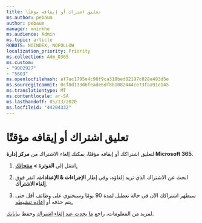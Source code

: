 ```yaml
---
title: تعليق اشتراك أو إيقافه مؤقتًا
ms.author: pebaum
author: pebaum
manager: mnirkhe
ms.audience: Admin
ms.topic: article
ROBOTS: NOINDEX, NOFOLLOW
localization_priority: Priority
ms.collection: Adm_O365
ms.custom:
- "9002927"
- "5603"
ms.openlocfilehash: af7ac1795e4c98f9ca310bed02197c028e493d5e
ms.sourcegitcommit: 0cf8d133d6feade6df8b1082444ce73faa91e145
ms.translationtype: MT
ms.contentlocale: ar-SA
ms.lasthandoff: 05/13/2020
ms.locfileid: "44204332"
---
```

# <a name="suspend-or-pause-a-subscription"></a>تعليق اشتراك أو إيقافه مؤقتًا

لتعليق اشتراكك أو إيقافه مؤقتًا، يمكنك إلغاء الاشتراك من **مركز إدارة Microsoft 365**.

1. انتقل إلى **الفوترة > [منتجاتك.](https://go.microsoft.com/fwlink/p/?linkid=842054)**

2. ابحث عن الاشتراك الذي تريد إلغاؤه، وفي إطار **الإجراءات & الإعدادات،** انقر فوق **إلغاء الاشتراك**.

3. سيظهر اشتراكك الآن في حالة تعطيل لمدة 90 يومًا وسيحتوي على وظائف أقل حتى يتم حذفه أو [إعادة تنشيطه.](https://docs.microsoft.com/microsoft-365/commerce/subscriptions/reactivate-your-subscription?view=o365-worldwide)

لمزيد من المعلومات، راجع [ما يحدث عند إلغاء اشتراك](https://docs.microsoft.com/microsoft-365/commerce/subscriptions/cancel-your-subscription?view=o365-worldwide#what-happens-when-you-cancel-a-subscription) وحفظ [بياناتك](https://go.microsoft.com/fwlink/p/?linkid=842054).
